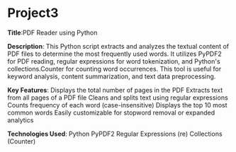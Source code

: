 # Project3
**Title**:PDF Reader using Python

**Description**: This Python script extracts and analyzes the textual content of PDF files to determine the most frequently used words. It utilizes PyPDF2 for PDF reading, regular expressions for word tokenization, and Python's collections.Counter for counting word occurrences. This tool is useful for keyword analysis, content summarization, and text data preprocessing.

**Key Features**: 
Displays the total number of pages in the PDF 
Extracts text from all pages of a PDF file 
Cleans and splits text using regular expressions 
Counts frequency of each word (case-insensitive) 
Displays the top 10 most common words 
Easily customizable for stopword removal or expanded analytics

**Technologies Used**: 
Python 
PyPDF2 
Regular Expressions (re) 
Collections (Counter)


